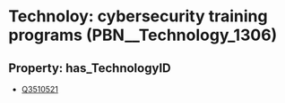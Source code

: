 # Technoloy: __cybersecurity training programs__ (PBN__Technology_1306)

## Property: has_TechnologyID

* [Q3510521](Q3510521)

